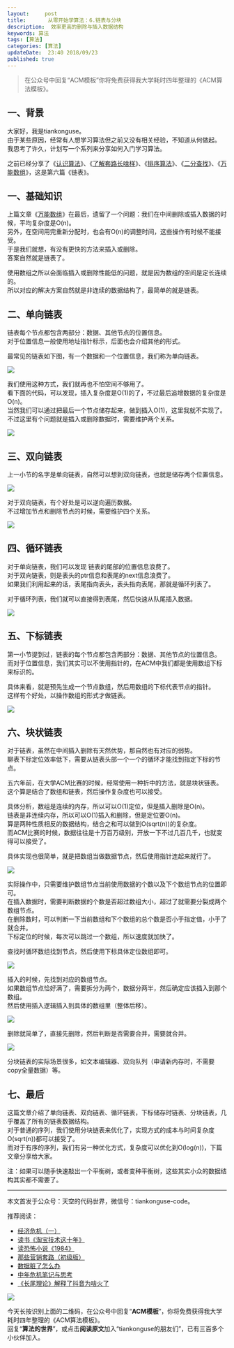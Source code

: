 ```yaml
---   
layout:     post  
title:       从零开始学算法：6.链表与分块 
description:  效率更高的删除与插入数据结构   
keywords: 算法 
tags: [算法]  
categories: [算法]  
updateDate:  23:40 2018/09/23  
published: true   
---  
```


> 在公众号中回复“ACM模板”你将免费获得我大学耗时四年整理的《ACM算法模板》。  



## 一、背景

大家好，我是tiankonguse。  
由于某些原因，经常有人想学习算法但之前又没有相关经验，不知道从何做起。  
我思考了许久，计划写一个系列来分享如何入门学习算法。  


之前已经分享了《[认识算法](https://mp.weixin.qq.com/s/2CyGYZ5SFs-cLBHkxAhdyg)》、《[了解套路长啥样](https://mp.weixin.qq.com/s/OvX3H9_JmzjPA091ZqUegQ)》、《[排序算法](https://mp.weixin.qq.com/s/MSoXEzDSyxf3gVAt-2D1bw)》、《[二分查找](https://mp.weixin.qq.com/s/UQ7wU7qHd-YI4P4iCYAa3g)》、《[万能数组](https://mp.weixin.qq.com/s/jjcJFuvDoluOQf26vpA-cQ)》，这是第六篇《链表》。  


## 一、基础知识

上篇文章《[万能数组](https://mp.weixin.qq.com/s/jjcJFuvDoluOQf26vpA-cQ)》在最后，遗留了一个问题：我们在中间删除或插入数据的时候，平均复杂度是O(n)。  
另外，在空间用完重新分配时，也会有O(n)的调整时间，这些操作有时候不能接受。  
于是我们就想，有没有更快的方法来插入或删除。  
答案自然就是链表了。  


使用数组之所以会面临插入或删除性能低的问题，就是因为数组的空间是定长连续的。  
所以对应的解决方案自然就是非连续的数据结构了，最简单的就是链表。  


## 二、单向链表

链表每个节点都包含两部分：数据、其他节点的位置信息。  
对于位置信息一般使用地址指针标示，后面也会介绍其他的形式。  

最常见的链表如下图，有一个数据和一个位置信息，我们称为单向链表。    


![](https://res2018.tiankonguse.com/images/2018/09/link.png)  



我们使用这种方式，我们就再也不怕空间不够用了。    
看下面的代码，可以发现，插入复杂度是O(1)的了，不过最后追增数据的复杂度是O(n)。  
当然我们可以通过把最后一个节点储存起来，做到插入O(1)，这里我就不实现了。  
不过这里有个问题就是插入或删除数据时，需要维护两个关系。  


![](https://res2018.tiankonguse.com/images/2018/09/link-code.png)  


## 三、双向链表

上一小节的名字是单向链表，自然可以想到双向链表，也就是储存两个位置信息。  


![](https://res2018.tiankonguse.com/images/2018/09/double-link.png)  



对于双向链表，有个好处是可以逆向遍历数据。  
不过增加节点和删除节点的时候，需要维护四个关系。  


![](https://res2018.tiankonguse.com/images/2018/09/double-link-code.png)  


## 四、循环链表  


对于单向链表，我们可以发现 链表的尾部的位置信息浪费了。  
对于双向链表，则是表头的ptr信息和表尾的next信息浪费了。  
如果我们利用起来的话，表尾指向表头，表头指向表尾，那就是循环列表了。  


对于循环列表，我们就可以直接得到表尾，然后快速从队尾插入数据。  


![](https://res2018.tiankonguse.com/images/2018/09/loop-link.png)  


## 五、下标链表  

第一小节提到过，链表的每个节点都包含两部分：数据、其他节点的位置信息。  
而对于位置信息，我们其实可以不使用指针的，在ACM中我们都是使用数组下标来标识的。  


具体来看，就是预先生成一个节点数组，然后用数组的下标代表节点的指针。  
这样有个好处，以操作数组的形式才做链表。  


![](https://res2018.tiankonguse.com/images/2018/09/index-link.png)  


## 六、块状链表

对于链表，虽然在中间插入删除有天然优势，那自然也有对应的弱势。  
聊表下标定位效率低下，需要从链表头部一个一个的循环才能找到指定下标的节点。  


五六年前，在大学ACM比赛的时候，经常使用一种折中的方法，就是块状链表。  
这个算是结合了数组和链表，然后操作复杂度也可以接受。  


具体分析，数组是连续的内存，所以可以O(1)定位，但是插入删除是O(n)。  
链表是非连续内存，所以可以O(1)插入和删除，但是定位要O(n)。  
算是两种性质相反的数据结构，结合之和可以做到O(sqrt(n))的复杂度。  
而ACM比赛的时候，数据往往是十万百万级别，开放一下不过几百几千，也就变得可以接受了。  


具体实现也很简单，就是把数组当做数据节点，然后使用指针连起来就行了。  


![](https://res2018.tiankonguse.com/images/2018/09/block-link.png)  


实际操作中，只需要维护数组节点当前使用数据的个数以及下个数组节点的位置即可。  
在插入数据时，需要判断数据的个数是否超过数组大小，超过了就需要分裂成两个数组节点。  
在删除数时，可以判断一下当前数组和下个数组的总个数是否小于指定值，小于了就合并。  
下标定位的时候，每次可以跳过一个数组，所以速度就加快了。  


查找时循环数组找到节点，然后使用下标具体定位数组即可。  


![](https://res2018.tiankonguse.com/images/2018/09/block-link-get.png)  



插入的时候，先找到对应的数组节点。  
如果数组节点恰好满了，需要拆分为两个，数据分两半，然后确定应该插入到那个数组。  
然后使用插入逻辑插入到具体的数组里（整体后移）。   


![](https://res2018.tiankonguse.com/images/2018/09/block-link-insert.png)  


删除就简单了，直接先删除，然后判断是否需要合并，需要就合并。  


![](https://res2018.tiankonguse.com/images/2018/09/block-link-remove.png)  


分块链表的实际场景很多，如文本编辑器、双向队列（申请新内存时，不需要copy全量数据）等。  


## 七、最后


这篇文章介绍了单向链表、双向链表、循环链表，下标储存时链表、分块链表，几乎覆盖了所有的链表数据结构。  
对于普通的序列，我们使用分块链表来优化了，实现方式的成本与时间复杂度O(sqrt(n))都可以接受了。  
而对于有序的序列，我们有另一种优化方式，复杂度可以优化到O(log(n))，下篇文章分享给大家。  


注：如果可以随手快速敲出一个平衡树，或者变种平衡树，这些其实小众的数据结构其实都不需要了。  




---


本文首发于公众号：天空的代码世界，微信号：tiankonguse-code。  


推荐阅读：  


* [经济危机（一）](https://mp.weixin.qq.com/s/hxO7oR8cLljSClYS-yE6pw)   
* [读书《淘宝技术这十年》](https://mp.weixin.qq.com/s/IeOQGh22U_1TPrf6sYYTkQ)  
* [读恐怖小说《1984》](https://mp.weixin.qq.com/s/q7HL5o_R5cqJc0b9Ll7EMw)    
* [那些营销套路（初级版）](https://mp.weixin.qq.com/s/xdvqZo9ll6kaL66Cdx)   
* [数据脏了怎么办](https://mp.weixin.qq.com/s/Blw4yxmIsE51dzzbNcfFbg)    
* [中年危机笔记与思考](https://mp.weixin.qq.com/s/dFzDtZS0JN6hhpc1DF-e_g)     
* [《长尾理论》解释了抖音为啥火了](https://mp.weixin.qq.com/s/sFWtMYj_WOKdgjolo7T56A)  



![](https://res2018.tiankonguse.com/images/tiankonguse-support.png)   


今天长按识别上面的二维码，在公众号中回复“**ACM模板**”，你将免费获得我大学耗时四年整理的《ACM算法模板》。  
回复“**算法的世界**”，或点击**阅读原文**加入“tiankonguse的朋友们”，已有三百多个小伙伴加入。  




